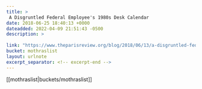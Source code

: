 ```yaml
---
title: > 
 A Disgruntled Federal Employee's 1980s Desk Calendar
date: 2018-06-25 18:40:13 +0000
dateadded: 2022-04-09 21:51:43 -0500
description: > 
 
link: "https://www.theparisreview.org/blog/2018/06/13/a-disgruntled-federal-employees-1980s-desk-calendar/"
bucket: mothraslist
layout: urlnote
excerpt_separator: <!-- excerpt-end -->
--- 
```

 <!-- excerpt-end -->[[mothraslist|buckets/mothraslist]]
